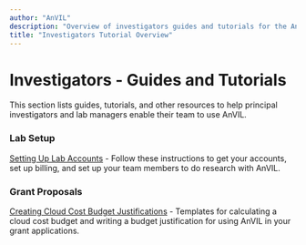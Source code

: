 ```yaml
---
author: "AnVIL"
description: "Overview of investigators guides and tutorials for the AnVIL platform."
title: "Investigators Tutorial Overview"
---
```


# Investigators - Guides and Tutorials

<hero>This section lists guides, tutorials, and other resources to help principal investigators and lab managers enable their team to use AnVIL.</hero>

### Lab Setup

[Setting Up Lab Accounts](/learn/investigators/setting-up-lab-accounts) - Follow these instructions to get your accounts, set up billing, and set up your team members to do research with AnVIL.

### Grant Proposals

[Creating Cloud Cost Budget Justifications](/learn/investigators/budget-templates) - Templates for calculating a cloud cost budget and writing a budget justification for using AnVIL in your grant applications.
